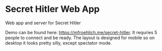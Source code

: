 # Secret Hitler Web App
Web app and server for Secret Hitler

Demo can be found here: https://mfroehlich.me/secret-hitler. It requries 5 people to connect and be ready. The layout is designed for mobile so on desktop it looks pretty silly, except spectator mode.

